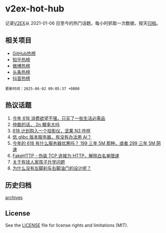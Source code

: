 # v2ex-hot-hub

 记录[V2EX](https://www.v2ex.com/)从 2021-01-06 日至今的热门话题。每小时抓取一次数据，按天[归档](archives)。
 
 ## 相关项目

- [GitHub热榜](https://github.com/lonnyzhang423/github-hot-hub)
- [知乎热榜](https://github.com/lonnyzhang423/zhihu-hot-hub)
- [微博热榜](https://github.com/lonnyzhang423/weibo-hot-hub)
- [头条热榜](https://github.com/lonnyzhang423/toutiao-hot-hub)
- [抖音热榜](https://github.com/lonnyzhang423/douyin-hot-hub)


 `更新时间：2025-06-02 09:05:37 +0800`

## 热议话题

1. [今年 618 消费欲望不强，只买了一些生活必需品](https://www.v2ex.com/t/1135708)
1. [仲裁的话， 2n 概率大吗](https://www.v2ex.com/t/1135704)
1. [618 计划购入一个投影仪，坚果 N3 咋样](https://www.v2ex.com/t/1135731)
1. [低 glibc 版本服务器，有没有办法用 AI？](https://www.v2ex.com/t/1135699)
1. [今年的 618 有什么服务器优惠吗？ 199 三年 5M 那种，或者 299 三年 5M 网速](https://www.v2ex.com/t/1135682)
1. [FakeHTTP - 伪装 TCP 连接为 HTTP，解除白名单限速](https://www.v2ex.com/t/1135702)
1. [关于有钱人家孩子升学问题](https://www.v2ex.com/t/1135751)
1. [为什么没有左脚刹车右脚油门的设计呢？](https://www.v2ex.com/t/1135739)

## 历史归档

[archives](archives)

## License

See the [LICENSE](LICENSE) file for license rights and limitations (MIT).
